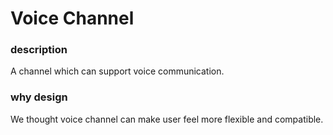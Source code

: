 # Voice Channel
### description
A channel which can support voice communication.

### why design
We thought voice channel can make user feel more flexible and compatible.